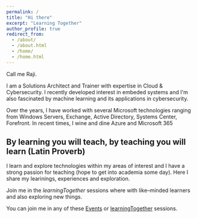 ```yaml
---
permalink: /
title: "Hi there"
excerpt: "Learning Together"
author_profile: true
redirect_from: 
  - /about/
  - /about.html
  - /home/
  - /home.html
---
```


Call me Raji. 

I am a Solutions Architect and Trainer with expertise in Cloud & Cybersecurity. I recently developed interest in embeded systems and I'm also fascinated by machine learning and its applications in cybersecurity.

Over the years, I have worked with several Microsoft technologies ranging from Windows Servers, Exchange, Active Directory, Systems Center, Forefront. In recent times, I wine and dine  Azure and Microsoft 365

## By learning you will teach, by teaching you will learn (Latin Proverb)

I learn and explore technologies within my areas of interest and I have a strong passion for teaching (hope to get into academia some day). Here I share my learinings, experiences and exploration.

Join me in the <i>learningTogether</i> sessions where with like–minded learners and also exploring new things.

You can join me in any of these [Events](https://learnwithraji.github.io/events/) or [learningTogether](https://learnwithraji.github.io/learntogether/) sessions.




